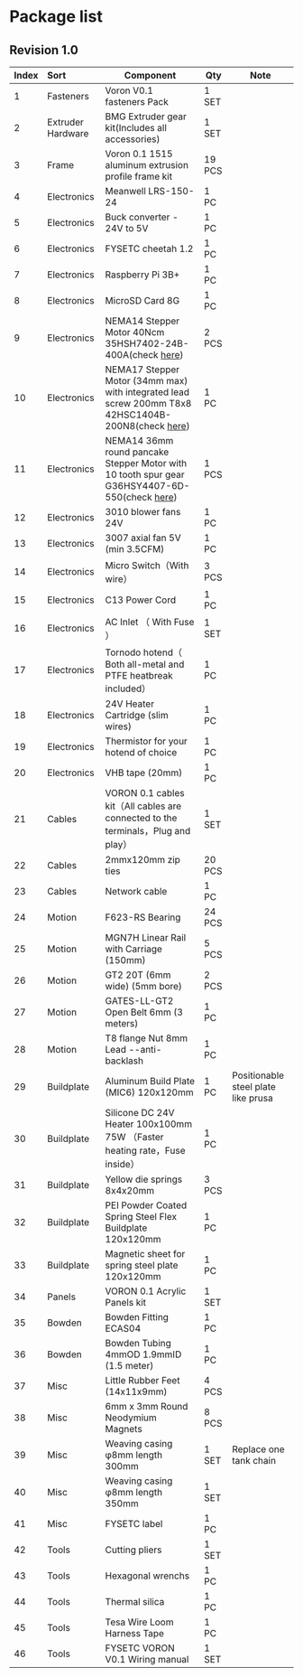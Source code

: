 # Package list 

## Revision 1.0

| Index | Sort              | Component                                                    | Qty    | Note                                |
| ----- | :---------------- | ------------------------------------------------------------ | ------ | ----------------------------------- |
| 1     | Fasteners         | Voron V0.1 fasteners Pack                                    | 1 SET  |                                     |
| 2     | Extruder Hardware | BMG Extruder gear kit(Includes all accessories)              | 1 SET  |                                     |
| 3     | Frame             | Voron 0.1 1515 aluminum extrusion profile frame kit          | 19 PCS |                                     |
| 4     | Electronics       | Meanwell LRS-150-24                                          | 1 PC   |                                     |
| 5     | Electronics       | Buck converter - 24V to 5V                                   | 1 PC   |                                     |
| 6     | Electronics       | FYSETC  cheetah 1.2                                          | 1 PC   |                                     |
| 7     | Electronics       | Raspberry Pi 3B+                                             | 1 PC   |                                     |
| 8     | Electronics       | MicroSD Card 8G                                              | 1 PC   |                                     |
| 9     | Electronics       | NEMA14 Stepper Motor 40Ncm 35HSH7402-24B-400A(check [here](https://github.com/FYSETC/FYSETC-MOTORS/tree/main/35HSH7402-24B-400A)) | 2 PCS  |                                     |
| 10    | Electronics       | NEMA17 Stepper Motor (34mm max) with integrated lead screw 200mm T8x8 42HSC1404B-200N8(check [here](https://github.com/FYSETC/FYSETC-MOTORS/tree/main/42HSC1404B-200N8)) | 1 PC   |                                     |
| 11    | Electronics       | NEMA14 36mm round pancake Stepper Motor with 10 tooth spur gear G36HSY4407-6D-550(check [here](https://github.com/FYSETC/FYSETC-MOTORS/tree/main/G36HSY4407-6D-550)) | 1 PCS  |                                     |
| 12    | Electronics       | 3010 blower fans 24V                                         | 1 PC   |                                     |
| 13    | Electronics       | 3007 axial fan 5V (min 3.5CFM)                               | 1 PC   |                                     |
| 14    | Electronics       | Micro Switch（With wire）                                    | 3 PCS  |                                     |
| 15    | Electronics       | C13 Power Cord                                               | 1 PC   |                                     |
| 16    | Electronics       | AC Inlet （ With Fuse ）                                     | 1 SET  |                                     |
| 17    | Electronics       | Tornodo hotend（ Both all-metal and PTFE heatbreak included） | 1 PC   |                                     |
| 18    | Electronics       | 24V Heater Cartridge (slim wires)                            | 1 PC   |                                     |
| 19    | Electronics       | Thermistor for your hotend of choice                         | 1 PC   |                                     |
| 20    | Electronics       | VHB tape (20mm)                                              | 1 PC   |                                     |
| 21    | Cables            | VORON 0.1 cables kit（All cables are connected to the terminals，Plug and play） | 1 SET  |                                     |
| 22    | Cables            | 2mmx120mm zip ties                                           | 20 PCS |                                     |
| 23    | Cables            | Network cable                                                | 1 PC   |                                     |
| 24    | Motion            | F623-RS Bearing                                              | 24 PCS |                                     |
| 25    | Motion            | MGN7H Linear Rail with Carriage (150mm)                      | 5 PCS  |                                     |
| 26    | Motion            | GT2 20T (6mm wide) (5mm bore)                                | 2 PCS  |                                     |
| 27    | Motion            | GATES-LL-GT2 Open Belt 6mm (3 meters)                        | 1 PC   |                                     |
| 28    | Motion            | T8 flange Nut 8mm Lead --anti-backlash                       | 1 PC   |                                     |
| 29    | Buildplate        | Aluminum Build Plate (MIC6) 120x120mm                        | 1 PC   | Positionable steel plate like prusa |
| 30    | Buildplate        | Silicone DC 24V Heater 100x100mm 75W （Faster heating rate，Fuse inside） | 1 PC   |                                     |
| 31    | Buildplate        | Yellow die springs 8x4x20mm                                  | 3 PCS  |                                     |
| 32    | Buildplate        | PEI Powder Coated Spring Steel Flex Buildplate 120x120mm     | 1 PC   |                                     |
| 33    | Buildplate        | Magnetic sheet for spring steel plate 120x120mm              | 1 PC   |                                     |
| 34    | Panels            | VORON 0.1 Acrylic Panels kit                                 | 1 SET  |                                     |
| 35    | Bowden            | Bowden Fitting ECAS04                                        | 1 PC   |                                     |
| 36    | Bowden            | Bowden Tubing 4mmOD 1.9mmID (1.5 meter)                      | 1 PC   |                                     |
| 37    | Misc              | Little Rubber Feet (14x11x9mm)                               | 4 PCS  |                                     |
| 38    | Misc              | 6mm x 3mm Round Neodymium Magnets                            | 8 PCS  |                                     |
| 39    | Misc              | Weaving casing φ8mm length 300mm                             | 1 SET  | Replace one tank chain              |
| 40    | Misc              | Weaving casing φ8mm length 350mm                             | 1 SET  |                                     |
| 41    | Misc              | FYSETC label                                                 | 1 PC   |                                     |
| 42    | Tools             | Cutting pliers                                               | 1 SET  |                                     |
| 43    | Tools             | Hexagonal wrenchs                                            | 1 PC   |                                     |
| 44    | Tools             | Thermal silica                                               | 1 PC   |                                     |
| 45    | Tools             | Tesa Wire Loom Harness Tape                                  | 1 PC   |                                     |
| 46    | Tools             | FYSETC VORON V0.1 Wiring manual                              | 1 SET  |                                     |